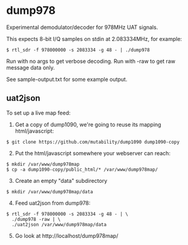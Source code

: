 # dump978

Experimental demodulator/decoder for 978MHz UAT signals.

This expects 8-bit I/Q samples on stdin at 2.083334MHz, for example:

````
$ rtl_sdr -f 978000000 -s 2083334 -g 48 - | ./dump978
````

Run with no args to get verbose decoding.
Run with -raw to get raw message data only.

See sample-output.txt for some example output.

## uat2json

To set up a live map feed:

1) Get a copy of dump1090, we're going to reuse its mapping html/javascript:

````
$ git clone https://github.com/mutability/dump1090 dump1090-copy
````

2) Put the html/javascript somewhere your webserver can reach:

````
$ mkdir /var/www/dump978map
$ cp -a dump1090-copy/public_html/* /var/www/dump978map/
````

3) Create an empty "data" subdirectory

````
$ mkdir /var/www/dump978map/data
````

4) Feed uat2json from dump978:

````
$ rtl_sdr -f 978000000 -s 2083334 -g 48 - | \
  ./dump978 -raw | \
  ./uat2json /var/www/dump978map/data
````

5) Go look at http://localhost/dump978map/
